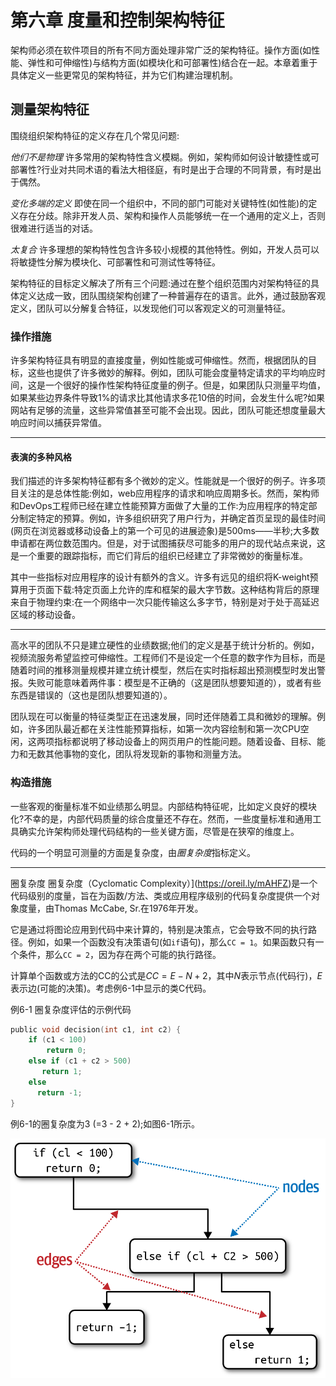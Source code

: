 # 第六章 度量和控制架构特征

架构师必须在软件项目的所有不同方面处理非常广泛的架构特征。操作方面(如性能、弹性和可伸缩性)与结构方面(如模块化和可部署性)结合在一起。本章着重于具体定义一些更常见的架构特征，并为它们构建治理机制。

## 测量架构特征

围绕组织架构特征的定义存在几个常见问题:

*他们不是物理*
许多常用的架构特性含义模糊。例如，架构师如何设计敏捷性或可部署性?行业对共同术语的看法大相径庭，有时是出于合理的不同背景，有时是出于偶然。

*变化多端的定义*
即使在同一个组织中，不同的部门可能对关键特性(如性能)的定义存在分歧。除非开发人员、架构和操作人员能够统一在一个通用的定义上，否则很难进行适当的对话。

*太复合*
许多理想的架构特性包含许多较小规模的其他特性。例如，开发人员可以将敏捷性分解为模块化、可部署性和可测试性等特征。

架构特征的目标定义解决了所有三个问题:通过在整个组织范围内对架构特征的具体定义达成一致，团队围绕架构创建了一种普遍存在的语言。此外，通过鼓励客观定义，团队可以分解复合特征，以发现他们可以客观定义的可测量特征。

### 操作措施

许多架构特征具有明显的直接度量，例如性能或可伸缩性。然而，根据团队的目标，这些也提供了许多微妙的解释。例如，团队可能会度量特定请求的平均响应时间，这是一个很好的操作性架构特征度量的例子。但是，如果团队只测量平均值，如果某些边界条件导致1%的请求比其他请求多花10倍的时间，会发生什么呢?如果网站有足够的流量，这些异常值甚至可能不会出现。因此，团队可能还想度量最大响应时间以捕获异常值。

------

#### 表演的多种风格

我们描述的许多架构特征都有多个微妙的定义。性能就是一个很好的例子。许多项目关注的是总体性能:例如，web应用程序的请求和响应周期多长。然而，架构师和DevOps工程师已经在建立性能预算方面做了大量的工作:为应用程序的特定部分制定特定的预算。例如，许多组织研究了用户行为，并确定首页呈现的最佳时间(网页在浏览器或移动设备上的第一个可见的进展迹象)是500ms——半秒;大多数申请都在两位数范围内。但是，对于试图捕获尽可能多的用户的现代站点来说，这是一个重要的跟踪指标，而它们背后的组织已经建立了非常微妙的衡量标准。

其中一些指标对应用程序的设计有额外的含义。许多有远见的组织将K-weight预算用于页面下载:特定页面上允许的库和框架的最大字节数。这种结构背后的原理来自于物理约束:在一个网络中一次只能传输这么多字节，特别是对于处于高延迟区域的移动设备。

------

高水平的团队不只是建立硬性的业绩数据;他们的定义是基于统计分析的。例如，视频流服务希望监控可伸缩性。工程师们不是设定一个任意的数字作为目标，而是随着时间的推移测量规模并建立统计模型，然后在实时指标超出预测模型时发出警报。失败可能意味着两件事：模型是不正确的（这是团队想要知道的），或者有些东西是错误的（这也是团队想要知道的）。

团队现在可以衡量的特征类型正在迅速发展，同时还伴随着工具和微妙的理解。例如，许多团队最近都在关注性能预算指标，如第一次内容绘制和第一次CPU空闲，这两项指标都说明了移动设备上的网页用户的性能问题。随着设备、目标、能力和无数其他事物的变化，团队将发现新的事物和测量方法。

### 构造措施

一些客观的衡量标准不如业绩那么明显。内部结构特征呢，比如定义良好的模块化?不幸的是，内部代码质量的综合度量还不存在。然而，一些度量标准和通用工具确实允许架构师处理代码结构的一些关键方面，尽管是在狭窄的维度上。

代码的一个明显可测量的方面是复杂度，由*圈复杂度*指标定义。

------

圈复杂度
圈复杂度（Cyclomatic Complexity）](https://oreil.ly/mAHFZ)是一个代码级别的度量，旨在为函数/方法、类或应用程序级别的代码复杂度提供一个对象度量，由Thomas McCabe, Sr.在1976年开发。

它是通过将图论应用到代码中来计算的，特别是决策点，它会导致不同的执行路径。例如，如果一个函数没有决策语句(如`if`语句)，那么`CC = 1`。如果函数只有一个条件，那么`CC = 2`，因为存在两个可能的执行路径。

计算单个函数或方法的CC的公式是$CC=E-N+2$，其中$N$表示节点(代码行)，$E$表示边(可能的决策)。考虑例6-1中显示的类C代码。

例6-1 圈复杂度评估的示例代码

```c
public void decision(int c1, int c2) {
    if (c1 < 100)
        return 0;
    else if (c1 + c2 > 500)
       return 1;
    else
      return -1;
}
```

例6-1的圈复杂度为3 (=3 - 2 + 2);如图6-1所示。

![fosa_0601](./images/fosa_0601.png)